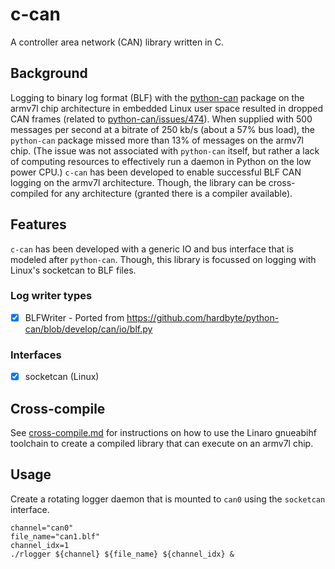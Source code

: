 # c-can

A controller area network (CAN) library written in C.

## Background

Logging to binary log format (BLF) with the [python-can][#1] package on the armv7l chip architecture in embedded Linux 
user space resulted in dropped CAN frames (related to [python-can/issues/474][#2]). When supplied with 500 messages per 
second at a bitrate of 250 kb/s (about a 57% bus load), the `python-can` package missed more than 13% of messages on 
the armv7l chip. (The issue was not associated with `python-can` itself, but rather a lack of computing resources to 
effectively run a daemon in Python on the low power CPU.) `c-can` has been developed to enable successful BLF CAN 
logging on the armv7l architecture. Though, the library can be cross-compiled for any architecture (granted there is a 
compiler available). 

## Features 

`c-can` has been developed with a generic IO and bus interface that is modeled after `python-can`. Though, this library is focussed on logging with Linux's socketcan to BLF files. 

### Log writer types

- [x] BLFWriter - Ported from https://github.com/hardbyte/python-can/blob/develop/can/io/blf.py

### Interfaces

- [x] socketcan (Linux)

## Cross-compile

See [cross-compile.md](cross-compile.md) for instructions on how to use the Linaro gnueabihf toolchain to create a compiled library that can execute on an armv7l chip. 

## Usage

Create a rotating logger daemon that is mounted to `can0` using the `socketcan` interface.

```
channel="can0"
file_name="can1.blf"
channel_idx=1
./rlogger ${channel} ${file_name} ${channel_idx} &
```

[#1]: https://github.com/hardbyte/python-can
[#2]: https://github.com/hardbyte/python-can/issues/474